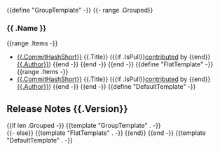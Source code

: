 {{define "GroupTemplate" -}}
{{- range .Grouped}}
### {{ .Name }}

{{range .Items -}}
* [{{.CommitHashShort}}]({{.CommitURL}}) {{.Title}} ({{if .IsPull}}[contributed]({{.PullURL}}) by {{end}}[{{.Author}}]({{.AuthorURL}}))
{{end -}}
{{end -}}
{{end -}}
{{define "FlatTemplate" -}}
{{range .Items -}}
* [{{.CommitHashShort}}]({{.CommitURL}}) {{.Title}} ({{if .IsPull}}[contributed]({{.PullURL}}) by {{end}}[{{.Author}}]({{.AuthorURL}}))
{{end -}}
{{end -}}
{{define "DefaultTemplate" -}}
## Release Notes {{.Version}}
{{if len .Grouped -}}
{{template "GroupTemplate" . -}}   
{{- else}}
{{template "FlatTemplate" . -}}
{{end}}
{{end -}}
{{template "DefaultTemplate" . -}}